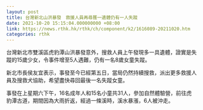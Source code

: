 ```yaml
---
layout: post
title: 台灣新北山洪暴發　救援人員再尋獲一遺體仍有一人失蹤
date: 2021-10-20 15:15:04.000000000 +08:00
link: https://news.rthk.hk/rthk/ch/component/k2/1616089-20211020.htm
categories: rthk
---
```


台灣新北市雙溪區虎豹潭山洪暴發意外，搜救人員上午發現多一具遺體，證實是失蹤的15歲少女，令事件增至5人遇難，仍有一名8歲女童失蹤。

新北市長侯友宜表示，事發至今已經第五日，當局仍然持續搜救，派出更多救援人員及搜救犬協助，希望盡快尋回最後一名失蹤女童。

事發在上星期六下午，16名成年人和15名小童共31人，參加自然體驗營，前往虎豹潭古道，期間因為大雨折返，經過一條溪時，溪水暴漲，6人被沖走。
